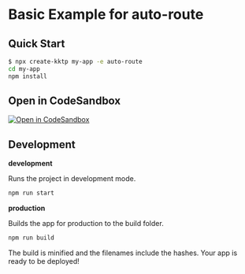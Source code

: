 Basic Example for auto-route
===

## Quick Start

```bash
$ npx create-kktp my-app -e auto-route
cd my-app
npm install
```

## Open in CodeSandbox

[![Open in CodeSandbox](https://img.shields.io/badge/Open%20in-CodeSandbox-blue?logo=codesandbox)](https://codesandbox.io/s/github/kktjs/kktp/tree/main/examples/auto-route)

## Development

**development**

Runs the project in development mode.  

```bash
npm run start
```

**production**

Builds the app for production to the build folder.

```bash
npm run build
```

The build is minified and the filenames include the hashes.
Your app is ready to be deployed!

